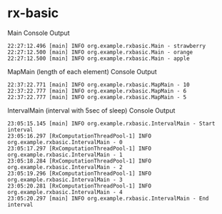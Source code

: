 # rx-basic

Main Console Output
```
22:27:12.496 [main] INFO org.example.rxbasic.Main - strawberry
22:27:12.500 [main] INFO org.example.rxbasic.Main - orange
22:27:12.500 [main] INFO org.example.rxbasic.Main - apple
```

MapMain (length of each element) Console Output
```
22:37:22.771 [main] INFO org.example.rxbasic.MapMain - 10
22:37:22.777 [main] INFO org.example.rxbasic.MapMain - 6
22:37:22.777 [main] INFO org.example.rxbasic.MapMain - 5
```

IntervalMain (interval with 5sec of sleep) Console Output
```
23:05:15.145 [main] INFO org.example.rxbasic.IntervalMain - Start interval
23:05:16.297 [RxComputationThreadPool-1] INFO org.example.rxbasic.IntervalMain - 0
23:05:17.297 [RxComputationThreadPool-1] INFO org.example.rxbasic.IntervalMain - 1
23:05:18.284 [RxComputationThreadPool-1] INFO org.example.rxbasic.IntervalMain - 2
23:05:19.296 [RxComputationThreadPool-1] INFO org.example.rxbasic.IntervalMain - 3
23:05:20.281 [RxComputationThreadPool-1] INFO org.example.rxbasic.IntervalMain - 4
23:05:20.297 [main] INFO org.example.rxbasic.IntervalMain - End interval
```